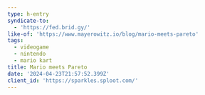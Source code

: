 ```yaml
---
type: h-entry
syndicate-to:
  - 'https://fed.brid.gy/'
like-of: 'https://www.mayerowitz.io/blog/mario-meets-pareto'
tags:
  - videogame
  - nintendo
  - mario kart
title: Mario meets Pareto
date: '2024-04-23T21:57:52.399Z'
client_id: 'https://sparkles.sploot.com/'
---
```


